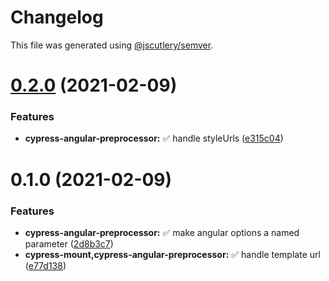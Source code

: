 # Changelog

This file was generated using [@jscutlery/semver](https://github.com/jscutlery/semver).

# [0.2.0](https://github.com/jscutlery/test-utils/compare/cypress-angular-preprocessor-0.1.0...cypress-angular-preprocessor-0.2.0) (2021-02-09)


### Features

* **cypress-angular-preprocessor:** ✅ handle styleUrls ([e315c04](https://github.com/jscutlery/test-utils/commit/e315c04b778379c3e275e166549edcf997c0b329))



# 0.1.0 (2021-02-09)


### Features

* **cypress-angular-preprocessor:** ✅ make angular options a named parameter ([2d8b3c7](https://github.com/jscutlery/test-utils/commit/2d8b3c793b25a1b67c7f2477e4933312388a90bd))
* **cypress-mount,cypress-angular-preprocessor:** ✅ handle template url ([e77d138](https://github.com/jscutlery/test-utils/commit/e77d13870124b87583abcf363c5b786a2a8635f5))
